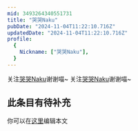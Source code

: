 ```yaml
---
mid: 3493264340551731
title: "哭哭Naku"
pubDate: "2024-11-04T11:22:10.716Z"
updatedDate: "2024-11-04T11:22:10.716Z"
profile:
  {
    Nickname: ["哭哭Naku"],
  }
---
```


关注[哭哭Naku](https://space.bilibili.com/3493264340551731)谢谢喵~ 关注[哭哭Naku](https://space.bilibili.com/3493264340551731)谢谢喵~

## 此条目有待补充
你可以在[这里](https://github.com/Yuhanawa/VTuber.ICU-Content/edit/master/v/哭哭Naku/index.md)编辑本文
